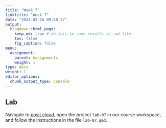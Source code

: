 ```yaml
---
title: "Week 7"
linktitle: "Week 7"
date: "2024-02-16 09:48:37"
output:
  blogdown::html_page:
    keep_md: true # do this to save results in .md file
    toc: false
    fig_caption: false
menu:
  assignment:
    parent: Assignments
    weight: 1
type: docs
weight: 1
editor_options:
  chunk_output_type: console
---
```


## Lab

Navigate to [posit.cloud](http://posit.cloud), open the project `lab-07` in our course workspace, and follow the instructions in the file `lab-07.qmd`.
